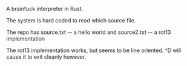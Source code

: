 A brainfuck interpreter in Rust.

The system is hard coded to read which source file.

The repo has source.txt -- a hello world
and source2.txt -- a rot13 implementation

The rot13 implementation works, but seems to be line oriented.  ^D will cause it to exit cleanly however.